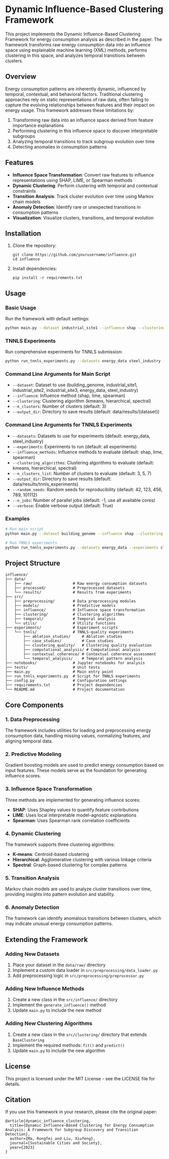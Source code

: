 # Dynamic Influence-Based Clustering Framework

This project implements the Dynamic Influence-Based Clustering Framework for energy consumption analysis as described in the paper. The framework transforms raw energy consumption data into an influence space using explainable machine learning (XML) methods, performs clustering in this space, and analyzes temporal transitions between clusters.

## Overview

Energy consumption patterns are inherently dynamic, influenced by temporal, contextual, and behavioral factors. Traditional clustering approaches rely on static representations of raw data, often failing to capture the evolving relationships between features and their impact on energy usage. This framework addresses these limitations by:

1. Transforming raw data into an influence space derived from feature importance explanations
2. Performing clustering in this influence space to discover interpretable subgroups
3. Analyzing temporal transitions to track subgroup evolution over time
4. Detecting anomalies in consumption patterns

## Features

- **Influence Space Transformation**: Convert raw features to influence representations using SHAP, LIME, or Spearman methods
- **Dynamic Clustering**: Perform clustering with temporal and contextual constraints
- **Transition Analysis**: Track cluster evolution over time using Markov chain models
- **Anomaly Detection**: Identify rare or unexpected transitions in consumption patterns
- **Visualization**: Visualize clusters, transitions, and temporal evolution

## Installation

1. Clone the repository:
   ```
   git clone https://github.com/yourusername/influence.git
   cd influence
   ```

2. Install dependencies:
   ```
   pip install -r requirements.txt
   ```

## Usage

### Basic Usage

Run the framework with default settings:

```bash
python main.py --dataset industrial_site1 --influence shap --clustering kmeans
```

### TNNLS Experiments

Run comprehensive experiments for TNNLS submission:

```bash
python run_tnnls_experiments.py --datasets energy_data steel_industry --experiments clustering_quality temporal_analysis
```

### Command Line Arguments for Main Script

- `--dataset`: Dataset to use (building_genome, industrial_site1, industrial_site2, industrial_site3, energy_data, steel_industry)
- `--influence`: Influence method (shap, lime, spearman)
- `--clustering`: Clustering algorithm (kmeans, hierarchical, spectral)
- `--n_clusters`: Number of clusters (default: 3)
- `--output_dir`: Directory to save results (default: data/results/{dataset})

### Command Line Arguments for TNNLS Experiments

- `--datasets`: Datasets to use for experiments (default: energy_data, steel_industry)
- `--experiments`: Experiments to run (default: all experiments)
- `--influence_methods`: Influence methods to evaluate (default: shap, lime, spearman)
- `--clustering_algorithms`: Clustering algorithms to evaluate (default: kmeans, hierarchical, spectral)
- `--n_clusters_list`: Number of clusters to evaluate (default: 3, 5, 7)
- `--output_dir`: Directory to save results (default: data/results/tnnls_experiments)
- `--random_seeds`: Random seeds for reproducibility (default: 42, 123, 456, 789, 101112)
- `--n_jobs`: Number of parallel jobs (default: -1, use all available cores)
- `--verbose`: Enable verbose output (default: True)

### Examples

```bash
# Run main script
python main.py --dataset building_genome --influence shap --clustering kmeans --n_clusters 5 --output_dir results/building_genome_shap_kmeans

# Run TNNLS experiments
python run_tnnls_experiments.py --datasets energy_data --experiments clustering_quality case_studies --influence_methods shap --clustering_algorithms kmeans
```

## Project Structure

```
influence/
├── data/
│   ├── raw/                  # Raw energy consumption datasets
│   ├── processed/            # Preprocessed datasets
│   └── results/              # Results from experiments
├── src/
│   ├── preprocessing/        # Data preprocessing modules
│   ├── models/               # Predictive models
│   ├── influence/            # Influence space transformation
│   ├── clustering/           # Clustering algorithms
│   ├── temporal/             # Temporal analysis
│   └── utils/                # Utility functions
├── experiments/              # Experiment scripts
│   └── tnnls/                # TNNLS-quality experiments
│       ├── ablation_studies/     # Ablation studies
│       ├── case_studies/         # Case studies
│       ├── clustering_quality/   # Clustering quality evaluation
│       ├── computational_analysis/ # Computational analysis
│       ├── contextual_coherence/ # Contextual coherence assessment
│       └── temporal_analysis/    # Temporal pattern analysis
├── notebooks/                # Jupyter notebooks for analysis
├── tests/                    # Unit tests
├── main.py                   # Main entry point
├── run_tnnls_experiments.py  # Script for TNNLS experiments
├── config.py                 # Configuration settings
├── requirements.txt          # Project dependencies
└── README.md                 # Project documentation
```

## Core Components

### 1. Data Preprocessing

The framework includes utilities for loading and preprocessing energy consumption data, handling missing values, normalizing features, and aligning temporal data.

### 2. Predictive Modeling

Gradient boosting models are used to predict energy consumption based on input features. These models serve as the foundation for generating influence scores.

### 3. Influence Space Transformation

Three methods are implemented for generating influence scores:
- **SHAP**: Uses Shapley values to quantify feature contributions
- **LIME**: Uses local interpretable model-agnostic explanations
- **Spearman**: Uses Spearman rank correlation coefficients

### 4. Dynamic Clustering

The framework supports three clustering algorithms:
- **K-means**: Centroid-based clustering
- **Hierarchical**: Agglomerative clustering with various linkage criteria
- **Spectral**: Graph-based clustering for complex patterns

### 5. Transition Analysis

Markov chain models are used to analyze cluster transitions over time, providing insights into pattern evolution and stability.

### 6. Anomaly Detection

The framework can identify anomalous transitions between clusters, which may indicate unusual energy consumption patterns.

## Extending the Framework

### Adding New Datasets

1. Place your dataset in the `data/raw/` directory
2. Implement a custom data loader in `src/preprocessing/data_loader.py`
3. Add preprocessing logic in `src/preprocessing/preprocessor.py`

### Adding New Influence Methods

1. Create a new class in the `src/influence/` directory
2. Implement the `generate_influence()` method
3. Update `main.py` to include the new method

### Adding New Clustering Algorithms

1. Create a new class in the `src/clustering/` directory that extends `BaseClustering`
2. Implement the required methods: `fit()` and `predict()`
3. Update `main.py` to include the new algorithm

## License

This project is licensed under the MIT License - see the LICENSE file for details.

## Citation

If you use this framework in your research, please cite the original paper:

```
@article{dynamic_influence_clustering,
  title={Dynamic Influence-Based Clustering for Energy Consumption Analysis: A Framework for Subgroup Discovery and Transition Detection},
  author={Ma, Rongfei and Liu, Xiufeng},
  journal={Sustainable Cities and Society},
  year={2023}
}
```
